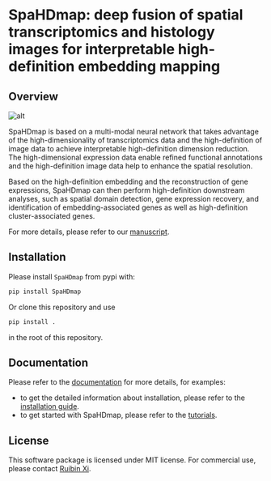 # SpaHDmap: deep fusion of spatial transcriptomics and histology images for interpretable high-definition embedding mapping

## Overview

![alt](./Overview.png)

SpaHDmap is based on a multi-modal neural network that takes advantage of the high-dimensionality of transcriptomics
data and the high-definition of image data to achieve interpretable high-definition dimension reduction. 
The high-dimensional expression data enable refined functional annotations and the high-definition image data help to
enhance the spatial resolution.

Based on the high-definition embedding and the reconstruction of gene expressions, SpaHDmap can then perform
high-definition downstream analyses, such as spatial domain detection, gene expression recovery, and identification of
embedding-associated genes as well as high-definition cluster-associated genes.

For more details, please refer to our [manuscript](https://www.biorxiv.org/content/10.1101/2024.09.12.612666).

## Installation
Please install `SpaHDmap` from pypi with:

```bash
pip install SpaHDmap
```

Or clone this repository and use

```bash
pip install .
```

in the root of this repository.

## Documentation

Please refer to the [documentation](https://spahdmap.readthedocs.io/en/latest/) for more details, for examples:
- to get the detailed information about installation, please refer to the [installation guide](https://spahdmap.readthedocs.io/en/latest/installation.html).
- to get started with SpaHDmap, please refer to the [tutorials](https://spahdmap.readthedocs.io/en/latest/tutorials/index.html).

## License
This software package is licensed under MIT license. For commercial use, please contact [Ruibin Xi](ruibinxi@math.pku.edu.cn).